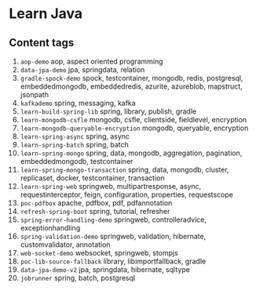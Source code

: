 # Learn Java
## Content tags
1. `aop-demo` aop, aspect oriented programming 
2. `data-jpa-demo` jpa, springdata, relation
3. `gradle-spock-demo` spock, testcontainer, mongodb, redis, postgresql, embeddedmongodb, embeddedredis, azurite, azureblob, mapstruct, jsonpath
4. `kafkademo` spring, messaging, kafka
5. `learn-build-spring-lib` spring, library, publish, gradle
6. `learn-mongodb-csfle` mongodb, csfle, clientside, fieldlevel, encryption
7. `learn-mongodb-queryable-encryption` mongodb, queryable, encryption
8. `learn-spring-async` spring, async
9. `learn-spring-batch` spring, batch
10. `learn-spring-mongo` spring, data, mongodb, aggregation, pagination, embeddedmongodb, testcontainer
11. `learn-spring-mongo-transaction` spring, data, mongodb, cluster, replicaset, docker, testcontainer, transaction
12. `learn-spring-web` springweb, multipartresponse, async, requestinterceptor, feign, configuration, properties, requestscope
13. `poc-pdfbox` apache, pdfbox, pdf, pdfannotation
14. `refresh-spring-boot` spring, tutorial, refresher
15. `spring-error-handling-demo` springweb, controlleradvice, exceptionhandling
16. `spring-validation-demo` springweb, validation, hibernate, customvalidator, annotation
17. `web-socket-demo` websocket, springweb, stompjs
18. `poc-lib-source-fallback` library, libimportfallback, gradle
19. `data-jpa-demo-v2` jpa, springdata, hibernate, sqltype
20. `jobrunner` spring, batch, postgresql
